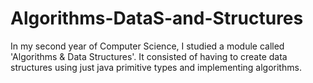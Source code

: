 # Algorithms-DataS-and-Structures

In my second year of Computer Science, I studied a module called 'Algorithms &amp; Data Structures'. It consisted of having to create data structures using just java primitive types and implementing algorithms.
